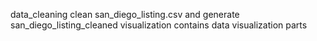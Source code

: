 data_cleaning clean san_diego_listing.csv and generate san_diego_listing_cleaned
visualization contains data visualization parts
